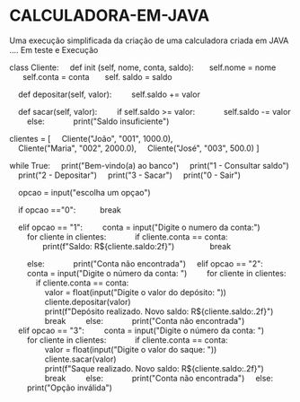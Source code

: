 # CALCULADORA-EM-JAVA
Uma execução simplificada da criação de uma calculadora criada em JAVA .... Em teste e Execução


class Cliente:
    def init (self, nome, conta, saldo):
      self.nome = nome
      self.conta = conta
      self. saldo = saldo

    def depositar(self, valor):
        self.saldo += valor

    def sacar(self, valor):
        if self.saldo >= valor:
            self.saldo -= valor
        else:
            print("Saldo insuficiente")

clientes = [
    Cliente("João", "001", 1000.0),
    Cliente("Maria", "002", 2000.0),
    Cliente("José", "003", 500.0)
]

while True:
    print("Bem-vindo(a) ao banco")
    print("1 - Consultar saldo")
    print("2 - Depositar")
    print("3 - Sacar")
    print("0 - Sair")

    opcao = input("escolha um opçao")

    if opcao =="0":
          break

    elif opcao == "1":
        conta = input("Digite o numero da conta:")
        for cliente in clientes:
            if cliente.conta == conta:
               print(f"Saldo: R${cliente.saldo:2f}")
               break

        else:
            print("Conta não encontrada")
    elif opcao == "2":
        conta = input("Digite o número da conta: ")
        for cliente in clientes:
            if cliente.conta == conta:
                valor = float(input("Digite o valor do depósito: "))
                cliente.depositar(valor)
                print(f"Depósito realizado. Novo saldo: R${cliente.saldo:.2f}")
                break
        else:
            print("Conta não encontrada")
    elif opcao == "3":
        conta = input("Digite o número da conta: ")
        for cliente in clientes:
            if cliente.conta == conta:
                valor = float(input("Digite o valor do saque: "))
                cliente.sacar(valor)
                print(f"Saque realizado. Novo saldo: R${cliente.saldo:.2f}")
                break
        else:
            print("Conta não encontrada")
    else:
        print("Opção inválida")

